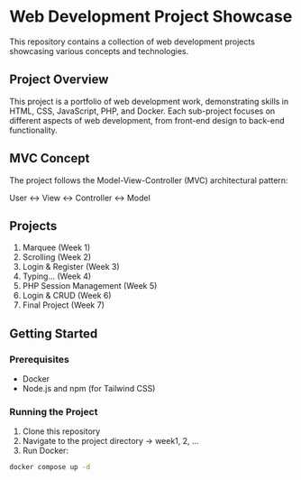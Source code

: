 # Web Development Project Showcase

This repository contains a collection of web development projects showcasing various concepts and technologies.

## Project Overview

This project is a portfolio of web development work, demonstrating skills in HTML, CSS, JavaScript, PHP, and Docker. Each sub-project focuses on different aspects of web development, from front-end design to back-end functionality.

## MVC Concept

The project follows the Model-View-Controller (MVC) architectural pattern:

User <-> View <-> Controller <-> Model

## Projects

1. Marquee (Week 1)
2. Scrolling (Week 2)
3. Login & Register (Week 3)
4. Typing... (Week 4)
5. PHP Session Management (Week 5)
6. Login & CRUD (Week 6)
7. Final Project (Week 7)

## Getting Started

### Prerequisites

- Docker
- Node.js and npm (for Tailwind CSS)

### Running the Project

1. Clone this repository
2. Navigate to the project directory -> week1, 2, ...
3. Run Docker:

```bash
docker compose up -d
```
